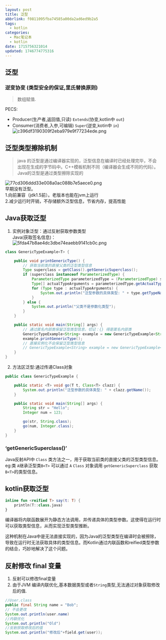 ```yaml
---
layout: post
title: 泛型
abbrlink: f0811095fba74585a00da2ad6ed9b2a5
tags:
  - kotlin
categories:
  - Mac笔记本
  - kotlin
date: 1715756321014
updated: 1746774775316
---
```


## 泛型

### 逆变协变 (类型安全的保证,里氏替换原则)

> 数组赋值.

PECS:

- Producer(生产者,返回值,只读) `Extends`(协变,kotlin中 `out`)
- Consumer(<span style="color: #262626;">消费者,入参,可编辑</span>) `Super`(逆变,kotin中 `in`)\
  ![c396df3190309f2eba979e9f77234ede.png](/resources/46b79b0a5d3e42e2a15dd9ac53b0a113.png)

## 泛型类型擦除机制

> java 的泛型是通过编译器实现的，泛型信息在编译时已经处理完毕，不会出现在生成的字节码中。C++模板机制不同（编译器会生成不同的代码）。Java的泛型是通过类型擦除实现的

![77cd306ddd33e008a0ac088b7e5aece0.png](/resources/d2774df1952941869f4131afd13cabb5.png)\
早期没有泛型。\
1.向前兼容（jdk1.5前）。老版本也能在jvm上运行\
2.减少运行时开销，不存储额外泛型信息，节省内存，提高性能

## Java获取泛型

1. 实例对象泛型：通过反射获取参数类型\
   Java(获取签名信息)：\
   ![5fda47b8ae4dc3dbe74eaebb9141cb0c.png](/resources/e987750fbcb04d52817620c9ed5aad71.png)

```java
class GenericTypeExample<T> {

    public void printGenericType() {
        // 获取当前类的直接父类的泛型类型信息
        Type superclass = getClass().getGenericSuperclass();
        if (superclass instanceof ParameterizedType) {
            ParameterizedType parameterizedType = (ParameterizedType) superclass;
            Type[] actualTypeArguments = parameterizedType.getActualTypeArguments();
            for (Type type : actualTypeArguments) {
                System.out.println("泛型参数的具体类型: " + type.getTypeName());
            }
        } else {
            System.out.println("父类不是参数化类型");
        }
    }

    public static void main(String[] args) {
        // 通过匿名内部类保留泛型类型信息，切记：{} 得是匿名内部类
        GenericTypeExample<String> example = new GenericTypeExample<String>(){};
        example.printGenericType();
        // 直接实例化不会保留泛型类型信息
        // GenericTypeExample<String> example = new GenericTypeExample<>("Hello"); // 这行代码不会输出泛型类型信息
    }
}

```

2. 方法区泛型:通过传递Class对象

```java
public class GenericTypeExample {

    public static <T> void go(T t, Class<T> clazz) {
        System.out.println("泛型参数的具体类型: " + clazz.getName());
    }

    public static void main(String[] args) {
        String str = "Hello";
        Integer num = 123;

        go(str, String.class);
        go(num, Integer.class);
    }
}
```

### ‘getGenericSuperclass()’

Java反射API中 `Class` 类方法之一，用于获取当前类的直接父类的泛型类型信息。\
eg:类 `A`继承泛型类`B<T>` 可以通过 `A` `Class` 对象调用 `getGenericSuperclass` 获取 `B<T>`的类型信息。

## kotlin获取泛型

```kotlin
inline fun <reified T> say(t: T) {
    println(T::class.java)
}
```

编译器将内联函数展开为静态方法调用，并传递具体的类型参数。这使得在运行时可以获取类型信息，从而实现泛型类型推断。

这种机制在Java中是无法直接实现的，因为Java的泛型类型在编译时会被擦除，导致在运行时无法获取具体的类型信息。而Kotlin通过内联函数和reified类型参数的结合，巧妙地解决了这个问题。

## 反射修改 final 变量

1. 反射可以修改final变量
2. 由于JVM 编译内联优化,基本数据类型或者`String`类型,无法通过对象获取修改后的值.

```java
//User.class
public final String name = "Bob";
// 不会更改
System.out.println(user.name)
//内联优化
System.out.println("Old")
//反射获取修改后的值
System.out.println("修改后"+field.get(user));
```
